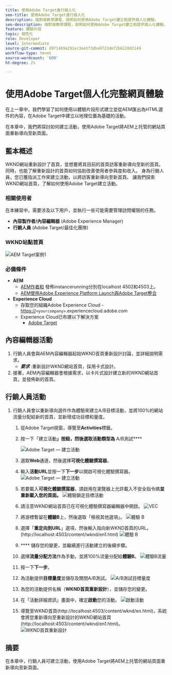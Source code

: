 ```yaml
---
title: 使用Adobe Target進行個人化
seo-title: 使用Adobe Target進行個人化
description: 端對端教學課程，說明如何使用Adobe Target建立和提供個人化體驗。
seo-description: 端對端教學課程，說明如何使用Adobe Target建立和提供個人化體驗。
feature: 體驗片段
topic: 個性化
role: Developer
level: Intermediate
source-git-commit: d9714b9a291ec3ee5f3dba9723de72bb120d2149
workflow-type: tm+mt
source-wordcount: '609'
ht-degree: 2%

---
```



# 使用Adobe Target個人化完整網頁體驗

在上一章中，我們學習了如何使用以體驗片段形式建立並從AEM匯出為HTML選件的內容，在Adobe Target中建立以地理位置為基礎的活動。

在本章中，我們將探討如何建立活動，使用Adobe Target將AEM上托管的網站頁面重新導向至新頁面。

## 藍本概述

WKND網站重新設計了首頁，並想要將其目前的首頁訪客重新導向至新的首頁。 同時，也能了解重新設計的首頁如何協助改善使用者參與度和收入。 身為行銷人員，您已獲指派工作來建立活動，以將訪客重新導向至新首頁。 讓我們探索WKND網站首頁，了解如何使用Adobe Target建立活動。

### 相關使用者

在本練習中，需要涉及以下用戶，並執行一些可能需要管理訪問權限的任務。

* **內容製作者/內容編輯器** (Adobe Experience Manager)
* **行銷人員** (Adobe Target/最佳化團隊)

### WKND站點首頁

![AEM Target案例1](assets/personalization-use-case-2/aem-target-use-case-2.png)

### 必備條件

* **AEM**
   * [AEM作者和](./implementation.md#getting-aem) 發佈instancerunning分別在localhost 4502和4503上。
   * [AEM使用Adobe Experience Platform Launch與Adobe Target整合](./using-launch-adobe-io.md#aem-target-using-launch-by-adobe)
* **Experience Cloud**
   * 存取您的組織Adobe Experience Cloud - <https://>`<yourcompany>`.experiencecloud.adobe.com
   * Experience Cloud已布建以下解決方案
      * [Adobe Target](https://experiencecloud.adobe.com)

## 內容編輯器活動

1. 行銷人員會與AEM內容編輯器起始WKND首頁重新設計討論，並詳細說明需求。
   * ***要求*** :重新設計WKND網站首頁，採用卡式設計。
2. 接著，AEM內容編輯器會根據需求，以卡片式設計建立新的WKND網站首頁，並發佈新的首頁。

## 行銷人員活動

1. 行銷人員會以重新導向選件作為體驗來建立A/B目標活動，並將100%的網站流量分配給新的首頁，並新增成功目標和量度。
   1. 從Adobe Target視窗，導覽至&#x200B;**Activities**&#x200B;標籤。
   2. 按一下「建立活動&#x200B;**」按鈕，然後選取活動類型為** A/B測試&#x200B;****

      ![Adobe Target — 建立活動](assets/personalization-use-case-2/create-ab-activity.png)
   3. 選取&#x200B;**Web**&#x200B;通道，然後選擇&#x200B;**可視化體驗撰寫器**。
   4. 輸入&#x200B;**活動URL**&#x200B;並按一下&#x200B;**下一步**以開啟可視化體驗撰寫器。
      ![Adobe Target — 建立活動](assets/personalization-use-case-2/create-activity-ab-name.png)
   5. 若要載入&#x200B;**可視化體驗撰寫器**，請啟用在瀏覽器上允許載入不安全指令碼&#x200B;**並重新載入您的頁面。**
      ![體驗鎖定目標活動](assets/personalization-use-case-1/load-unsafe-scripts.png)
   6. 請注意WKND網站首頁已在可視化體驗撰寫器編輯器中開啟。
      ![VEC](assets/personalization-use-case-2/vec.png)
   7. 將游標暫留在&#x200B;**體驗B**上，然後選取「檢視其他選項」。
      ![體驗 B](assets/personalization-use-case-2/redirect-url.png)
   8. 選擇「**重定向到URL**」選項，然後輸入指向新WKND首頁的URL。 (http://localhost:4503/content/wknd/en1.html)
      ![體驗 B](assets/personalization-use-case-2/redirect-url-2.png)
   9. **** 儲存您的變更，並繼續進行活動建立的後續步驟。
   10. 選擇&#x200B;**流量分配方法**&#x200B;作為手動，並將100%流量分配給&#x200B;**體驗B**。
      ![體驗B流量](assets/personalization-use-case-2/traffic.png)
   11. 按一下&#x200B;**下一步**。
   12. 為活動提供&#x200B;**目標量度**並儲存及關閉A/B測試。
      ![A/B測試目標量度](assets/personalization-use-case-2/goal-metric.png)
   13. 為您的活動提供名稱（**WKND首頁重新設計**），並儲存您的變更。
   14. 在「活動詳細資訊」畫面中，確定&#x200B;**啟動**您的活動。
      ![啟動活動](assets/personalization-use-case-2/ab-activate.png)
   15. 導覽至WKND首頁(http://localhost:4503/content/wknd/en.html)，系統會將您重新導向至重新設計的WKND網站首頁(http://localhost:4503/content/wknd/en1.html)。
      ![WKND首頁重新設計](assets/personalization-use-case-2/WKND-home-page-redesign.png)

## 摘要

在本章中，行銷人員可建立活動，使用Adobe Target將AEM上托管的網站頁面重新導向至新頁面。
